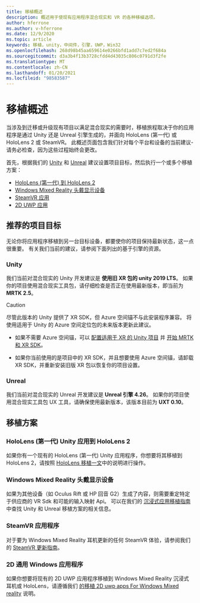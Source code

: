 ```yaml
---
title: 移植概述
description: 概述用于使现有应用程序混合现实和 VR 的各种移植选项。
author: hferrone
ms.author: v-hferrone
ms.date: 12/9/2020
ms.topic: article
keywords: 移植，unity，中间件，引擎，UWP，Win32
ms.openlocfilehash: 268d98b45aa659614e0266bfd1add7c7ed2f684a
ms.sourcegitcommit: d3a3b4f13b3728cfdd4d43035c806c0791d3f2fe
ms.translationtype: MT
ms.contentlocale: zh-CN
ms.lasthandoff: 01/20/2021
ms.locfileid: "98583587"
---
```

# <a name="porting-overview"></a>移植概述

当涉及到迁移或升级现有项目以满足混合现实的需要时，移植旅程取决于你的应用程序是通过 Unity 还是 Unreal 引擎生成的，并面向 HoloLens (第一代) 或 HoloLens 2 或 SteamVR。 此概述页面包含我们针对每个平台和设备的当前建议-请务必检查，因为这些过程始终会更改。

首先，根据我们的 [Unity](#unity) 和 [Unreal](#unreal) 建议设置项目目标，然后执行一个或多个移植方案：

- [HoloLens (第一代) 到 HoloLens 2](#hololens-1st-gen-unity-apps-to-hololens-2)
- [Windows Mixed Reality 头戴显示设备](#windows-mixed-reality-headsets)
- [SteamVR 应用](#steamvr-applications)
- [2D UWP 应用](#2d-universal-windows-applications)

## <a name="recommended-project-targets"></a>推荐的项目目标

无论你将应用程序移植到另一台目标设备，都要使你的项目保持最新状态，这一点很重要。 有关我们当前的建议，请参阅下面列出的基于引擎的资源。

### <a name="unity"></a>Unity

我们当前对混合现实的 Unity 开发建议是 **使用旧 XR 包的 unity 2019 LTS**。 如果你的项目使用混合现实工具包，请仔细检查是否正在使用最新版本，即当前为 **MRTK 2.5**。

> [!CAUTION]
> 尽管此版本的 Unity 提供了 XR SDK，但 Azure 空间锚不与此安装程序兼容。 将使用适用于 Unity 的 Azure 空间定位包的未来版本更新此建议。 
> 
> * 如果不需要 Azure 空间锚，可以 [配置适用于 XR 的 Unity 项目](https://docs.unity3d.com/Manual/configuring-project-for-xr.html) 并 [开始 MRTK 和 XR SDK](https://microsoft.github.io/MixedRealityToolkit-Unity/Documentation/GettingStartedWithMRTKAndXRSDK.html)。
> 
> * 如果你当前使用的是项目中的 XR SDK，并且想要使用 Azure 空间锚，请卸载 XR SDK，并重新安装旧版 XR 包以恢复你的项目设置。


### <a name="unreal"></a>Unreal 

我们当前对混合现实的 Unreal 开发建议是 **Unreal 引擎 4.26**。 如果你的项目使用混合现实工具包 UX 工具，请确保使用最新版本，该版本目前为 **UXT 0.10**。

## <a name="porting-scenarios"></a>移植方案

### <a name="hololens-1st-gen-unity-apps-to-hololens-2"></a>HoloLens (第一代) Unity 应用到 HoloLens 2

如果你有一个现有的 HoloLens (第一代) Unity 应用程序，你想要将其移植到 HoloLens 2，请按照 [HoloLens 移植一文](./porting-hl1-hl2.md)中的说明进行操作。

### <a name="windows-mixed-reality-headsets"></a>Windows Mixed Reality 头戴显示设备

如果为其他设备（如 Oculus Rift 或 HP 回音 G2）生成了内容，则需要重定特定于供应商的 VR Sdk 和可能的输入映射 Api。 可以在我们的 [沉浸式应用移植指南](porting-guides.md)中查找 Unity 和 Unreal 移植方案的相关信息。

### <a name="steamvr-applications"></a>SteamVR 应用程序

对于要为 Windows Mixed Reality 耳机更新的任何 SteamVR 体验，请参阅我们的 [SteamVR 更新指南](updating-your-steamvr-application-for-windows-mixed-reality.md)。

### <a name="2d-universal-windows-applications"></a>2D 通用 Windows 应用程序

如果你想要将现有的 2D UWP 应用程序移植到 Windows Mixed Reality 沉浸式耳机或 HoloLens，请遵循我们 [的移植 2D uwp apps For Windows Mixed reality](building-2d-apps.md) 说明。